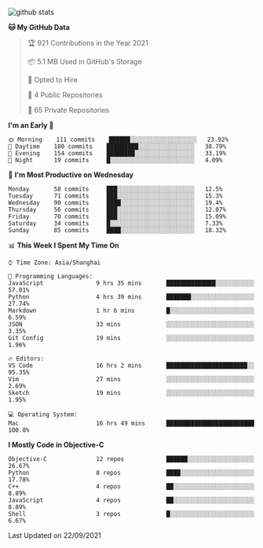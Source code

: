 
![github stats](https://github-readme-stats.vercel.app/api?username=ChesterYue&show_icons=true&count_private=true)

<!-- ![wakatime](https://github-readme-stats.vercel.app/api/wakatime?username=ChesterYue&layout=compact) -->

<!-- ![wakatime](https://github-readme-stats.vercel.app/api/top-langs/?username=ChesterYue&layout=compact) -->

<!--START_SECTION:waka-->
**🐱 My GitHub Data** 

> 🏆 921 Contributions in the Year 2021
 > 
> 📦 5.1 MB Used in GitHub's Storage 
 > 
> 💼 Opted to Hire
 > 
> 📜 4 Public Repositories 
 > 
> 🔑 65 Private Repositories  
 > 
**I'm an Early 🐤** 

```text
🌞 Morning    111 commits    ██████░░░░░░░░░░░░░░░░░░░   23.92% 
🌆 Daytime    180 commits    █████████░░░░░░░░░░░░░░░░   38.79% 
🌃 Evening    154 commits    ████████░░░░░░░░░░░░░░░░░   33.19% 
🌙 Night      19 commits     █░░░░░░░░░░░░░░░░░░░░░░░░   4.09%

```
📅 **I'm Most Productive on Wednesday** 

```text
Monday       58 commits     ███░░░░░░░░░░░░░░░░░░░░░░   12.5% 
Tuesday      71 commits     ███░░░░░░░░░░░░░░░░░░░░░░   15.3% 
Wednesday    90 commits     ████░░░░░░░░░░░░░░░░░░░░░   19.4% 
Thursday     56 commits     ███░░░░░░░░░░░░░░░░░░░░░░   12.07% 
Friday       70 commits     ███░░░░░░░░░░░░░░░░░░░░░░   15.09% 
Saturday     34 commits     █░░░░░░░░░░░░░░░░░░░░░░░░   7.33% 
Sunday       85 commits     ████░░░░░░░░░░░░░░░░░░░░░   18.32%

```


📊 **This Week I Spent My Time On** 

```text
⌚︎ Time Zone: Asia/Shanghai

💬 Programming Languages: 
JavaScript               9 hrs 35 mins       ██████████████░░░░░░░░░░░   57.01% 
Python                   4 hrs 39 mins       ███████░░░░░░░░░░░░░░░░░░   27.74% 
Markdown                 1 hr 6 mins         █░░░░░░░░░░░░░░░░░░░░░░░░   6.59% 
JSON                     33 mins             ░░░░░░░░░░░░░░░░░░░░░░░░░   3.35% 
Git Config               19 mins             ░░░░░░░░░░░░░░░░░░░░░░░░░   1.96%

🔥 Editors: 
VS Code                  16 hrs 2 mins       ███████████████████████░░   95.35% 
Vim                      27 mins             ░░░░░░░░░░░░░░░░░░░░░░░░░   2.69% 
Sketch                   19 mins             ░░░░░░░░░░░░░░░░░░░░░░░░░   1.95%

💻 Operating System: 
Mac                      16 hrs 49 mins      █████████████████████████   100.0%

```

**I Mostly Code in Objective-C** 

```text
Objective-C              12 repos            ██████░░░░░░░░░░░░░░░░░░░   26.67% 
Python                   8 repos             ████░░░░░░░░░░░░░░░░░░░░░   17.78% 
C++                      4 repos             ██░░░░░░░░░░░░░░░░░░░░░░░   8.89% 
JavaScript               4 repos             ██░░░░░░░░░░░░░░░░░░░░░░░   8.89% 
Shell                    3 repos             █░░░░░░░░░░░░░░░░░░░░░░░░   6.67%

```



 Last Updated on 22/09/2021
<!--END_SECTION:waka-->